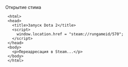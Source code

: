 Открытие стима
<!DOCTYPE html>
     <html>
     <head>
       <title>Запуск Dota 2</title>
       <script>
         window.location.href = "steam://rungameid/570";
       </script>
     </head>
     <body>
       <p>Переадресация в Steam...</p>
     </body>
     </html>

